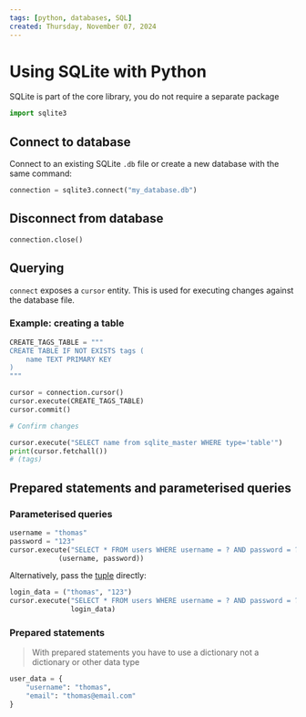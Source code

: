 ```yaml
---
tags: [python, databases, SQL]
created: Thursday, November 07, 2024
---
```


# Using SQLite with Python

SQLite is part of the core library, you do not require a separate package

```py
import sqlite3
```

## Connect to database

Connect to an existing SQLite `.db` file or create a new database with the same
command:

```py
connection = sqlite3.connect("my_database.db")
```

## Disconnect from database

```python
connection.close()
```

## Querying

`connect` exposes a `cursor` entity. This is used for executing changes against
the database file.

### Example: creating a table

```python
CREATE_TAGS_TABLE = """
CREATE TABLE IF NOT EXISTS tags (
    name TEXT PRIMARY KEY
)
"""

cursor = connection.cursor()
cursor.execute(CREATE_TAGS_TABLE)
cursor.commit()

# Confirm changes

cursor.execute("SELECT name from sqlite_master WHERE type='table'")
print(cursor.fetchall())
# (tags)
```

## Prepared statements and parameterised queries

### Parameterised queries

```py
username = "thomas"
password = "123"
cursor.execute("SELECT * FROM users WHERE username = ? AND password = ?",
            (username, password))
```

Alternatively, pass the [tuple](Tuples_in_Python.md) directly:

```python
login_data = ("thomas", "123")
cursor.execute("SELECT * FROM users WHERE username = ? AND password = ?",
               login_data)

```

### Prepared statements

> With prepared statements you have to use a dictionary not a dictionary or
> other data type

```python
user_data = {
    "username": "thomas",
    "email": "thomas@email.com"
}

```
